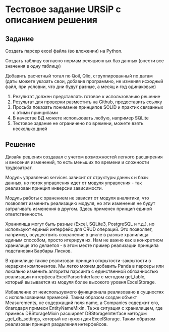 # Тестовое задание URSiP с описанием решения
## Задание
Создать парсер excel файла (во вложении) на Python.

Создать таблицу согласно нормам реляционных баз данных (внести все значения в одну таблицу)

Добавить расчетный тотал по Qoil, Qliq, сгруппированный по датам (даты можете указать свои,
добавив программно, не изменяя исходный файл, при условии, что дни будут разные, а месяц и год одинаковые)

1. Результат должен представлять готовое к использованию решение
2. Результат для проверки разместить на Github, предоставить ссылку
3. Просьба показать понимание принципов SOLID и  практик связанных с этими принципами
4. В качестве БД можете использовать любую, например SQLite
5. Тестовое задание не ограничено по времени, можете взять несколько дней

## Решение
Дизайн решения создавал с учетом возможностей легкого расширения и внесения изменений,
то есть меньших по времени и сложности трудозатрат.

Модуль управления services зависит от структуры данных и базы данных,
но поток управления идет от модуля управления - так реализован принцип инверсии зависимости.

Модуль работы с хранением не зависит от модуля аналитики, что позволяет изменить реализацию модуля,
но эти изменения не будут затрагивать изменения в другом. Здесь применен принцип единой ответственности.

Хранилища могут быть разные (Excel, SQLite3, PostgreSQL и т.д.), но используют единый интерфейс
для CRUD операций. Это позволяет, например, осуществить сохранение в цикле в разные хранилища единым способом, 
просто итерируя их. Нам не важно как в конкретном хранилище это делается - в этом месте пример реализации 
принципа подстановки Барбары Лисков.

В хранилище также реализован принцип открытости-закрытости в иерархии компонентов. 
Мы легко можем добавить Panda в парсеры или локально изменить алгоритм парсинга с единственной обязанностью 
реализации интерфеса ExcelParserInterface с методом get_table, который вызывается из модуля более высокого уровня ExcelStorage.

Избавление от неиспользуемого функционала реализовано в сущностях с использованием примесей. Таким образом 
создан объект Measurements, не содержащий поля name, а Companies содержит его, благодаря примеси EntityNameMixin.
Та же ситуация с хранилищем, где примесь DBStorageMixin расширяет DBStorageInterface методом _get_db_settings, 
который не нужен для ExcelStorage. Таким образом реализован принцип разделения интерфейсов.

